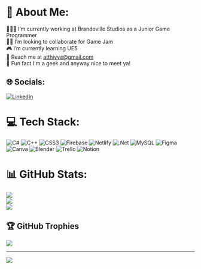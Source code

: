 # 💫 About Me:
👩🏻‍💻 I’m currently working at Brandoville Studios as a Junior Game Programmer<br>🤝🏻 I’m looking to collaborate for Game Jam<br>🎮 I’m currently learning UE5<br>📧 Reach me at atthiyya@gmail.com<br>🌻 Fun fact I'm a geek and anyway nice to meet ya!


## 🌐 Socials:
[![LinkedIn](https://img.shields.io/badge/LinkedIn-%230077B5.svg?logo=linkedin&logoColor=white)](https://linkedin.com/in/atthiyya) 

# 💻 Tech Stack:
![C#](https://img.shields.io/badge/c%23-%23239120.svg?style=flat&logo=c-sharp&logoColor=white) ![C++](https://img.shields.io/badge/c++-%2300599C.svg?style=flat&logo=c%2B%2B&logoColor=white) ![CSS3](https://img.shields.io/badge/css3-%231572B6.svg?style=flat&logo=css3&logoColor=white) ![Firebase](https://img.shields.io/badge/firebase-%23039BE5.svg?style=flat&logo=firebase) ![Netlify](https://img.shields.io/badge/netlify-%23000000.svg?style=flat&logo=netlify&logoColor=#00C7B7) ![.Net](https://img.shields.io/badge/.NET-5C2D91?style=flat&logo=.net&logoColor=white) ![MySQL](https://img.shields.io/badge/mysql-%2300f.svg?style=flat&logo=mysql&logoColor=white) 	![Figma](https://img.shields.io/badge/figma-%23F24E1E.svg?style=flat&logo=figma&logoColor=white) ![Canva](https://img.shields.io/badge/Canva-%2300C4CC.svg?style=flat&logo=Canva&logoColor=white) ![Blender](https://img.shields.io/badge/blender-%23F5792A.svg?style=flat&logo=blender&logoColor=white) ![Trello](https://img.shields.io/badge/Trello-%23026AA7.svg?style=flat&logo=Trello&logoColor=white) ![Notion](https://img.shields.io/badge/Notion-%23000000.svg?style=flat&logo=notion&logoColor=white)
# 📊 GitHub Stats:
![](https://github-readme-stats.vercel.app/api?username=Atthiyyath&theme=dark&hide_border=false&include_all_commits=true&count_private=true)<br/>
![](https://github-readme-streak-stats.herokuapp.com/?user=Atthiyyath&theme=dark&hide_border=false)<br/>
![](https://github-readme-stats.vercel.app/api/top-langs/?username=Atthiyyath&theme=dark&hide_border=false&include_all_commits=true&count_private=true&layout=compact)

## 🏆 GitHub Trophies
![](https://github-profile-trophy.vercel.app/?username=Atthiyyath&theme=dracula&no-frame=false&no-bg=false&margin-w=4)

---
[![](https://visitcount.itsvg.in/api?id=Atthiyyath&icon=7&color=9)](https://visitcount.itsvg.in)

<!-- Proudly created with GPRM ( https://gprm.itsvg.in ) -->
